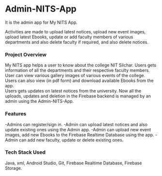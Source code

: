 # Admin-NITS-App
It is the admin app for My NITS App. 
 
 Activities are made to upload latest notices, upload new event images, upload latest Ebooks, update or 
add faculty members of various departments and also delete faculty if required, and also delete notices.  

### Project Overview
My NITS app helps a user to know about the college NIT Silchar. Users gets information of all the departments and their respective faculty members.
User can view various gallery images of various events of the college. Users can also view (in pdf form) and download available Ebooks from the app.  
Users gets updates on latest notices from the university.
Now all the uploads, updates and deletion in the Firebase backend is managed by an admin using the Admin-NITS-App. 

### Features
-Admins can register/sign in.
-Admin can upload latest notices and also update existing ones using the Admin app.
-Admin can upload new event images, add new Ebooks to the Firebase Realtime Database using the app.
-Admin can add new faculty, update or delete existing ones.

### Tech Stack Used
Java, xml, Android Studio, Git, Firebase Realtime Database, Firebase Storage. 






